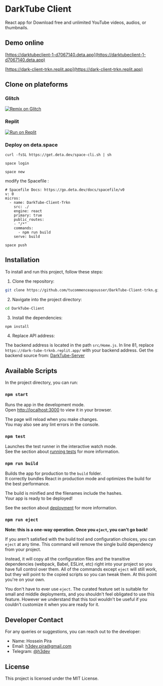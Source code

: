 # DarkTube Client
React app for Download free and unlimited YouTube videos, audios, or thumbnails.

## Demo online

[https://darktubeclient-1-d7067140.deta.app](https://darktubeclient-1-d7067140.deta.app)

[https://dark-client-trkn.replit.app](https://dark-client-trkn.replit.app)

## Clone on plateforms

### Glitch
[![Remix on Glitch](https://cdn.glitch.com/2703baf2-b643-4da7-ab91-7ee2a2d00b5b%2Fremix-button.svg)](https://glitch.com/edit/#!/import/github/tucommenceapousser/DarkTube-Client-trkn)

### Replit

[![Run on Replit](https://replit.com/badge/github/tucommenceapousser/DarkTube-Client-trkn)](https://replit.com/github/tucommenceapousser/DarkTube-Client-trkn)

### Deploy on deta.space


```
curl -fsSL https://get.deta.dev/space-cli.sh | sh
```
```
space login
```
```
space new
```


modify the Spacefile :

```code
# Spacefile Docs: https://go.deta.dev/docs/spacefile/v0
v: 0
micros:
  - name: DarkTube-Client-Trkn
    src: ./
    engine: react
    primary: true
    public_routes:
    - "/*"
    commands:
      - npm run build
    serve: build
```

```
space push
```

## Installation

To install and run this project, follow these steps:

1. Clone the repository:

```bash
git clone https://github.com/tucommenceapousser/DarkTube-Client-trkn.git
```

2. Navigate into the project directory:

```bash
cd DarkTube-Client
```

3. Install the dependencies:

```bash
npm install
```

4. Replace API address:

The backend address is located in the path `src/Home.js`. In line 81, replace `https://dark-tube-trknb.replit.app/` with your backend address. Get the backend source from: [DarkTube-Server](https://github.com/tucommenceapousser/DarkTube-Server)

## Available Scripts

In the project directory, you can run:

### `npm start`

Runs the app in the development mode.\
Open [http://localhost:3000](http://localhost:3000) to view it in your browser.

The page will reload when you make changes.\
You may also see any lint errors in the console.

### `npm test`

Launches the test runner in the interactive watch mode.\
See the section about [running tests](https://facebook.github.io/create-react-app/docs/running-tests) for more information.

### `npm run build`

Builds the app for production to the `build` folder.\
It correctly bundles React in production mode and optimizes the build for the best performance.

The build is minified and the filenames include the hashes.\
Your app is ready to be deployed!

See the section about [deployment](https://facebook.github.io/create-react-app/docs/deployment) for more information.

### `npm run eject`

**Note: this is a one-way operation. Once you `eject`, you can't go back!**

If you aren't satisfied with the build tool and configuration choices, you can `eject` at any time. This command will remove the single build dependency from your project.

Instead, it will copy all the configuration files and the transitive dependencies (webpack, Babel, ESLint, etc) right into your project so you have full control over them. All of the commands except `eject` will still work, but they will point to the copied scripts so you can tweak them. At this point you're on your own.

You don't have to ever use `eject`. The curated feature set is suitable for small and middle deployments, and you shouldn't feel obligated to use this feature. However we understand that this tool wouldn't be useful if you couldn't customize it when you are ready for it.

## Developer Contact

For any queries or suggestions, you can reach out to the developer:

- Name: Hossein Pira
- Email: h3dev.pira@gmail.com
- Telegram: [@h3dev](https://t.me/h3dev)

## License

This project is licensed under the MIT License.
